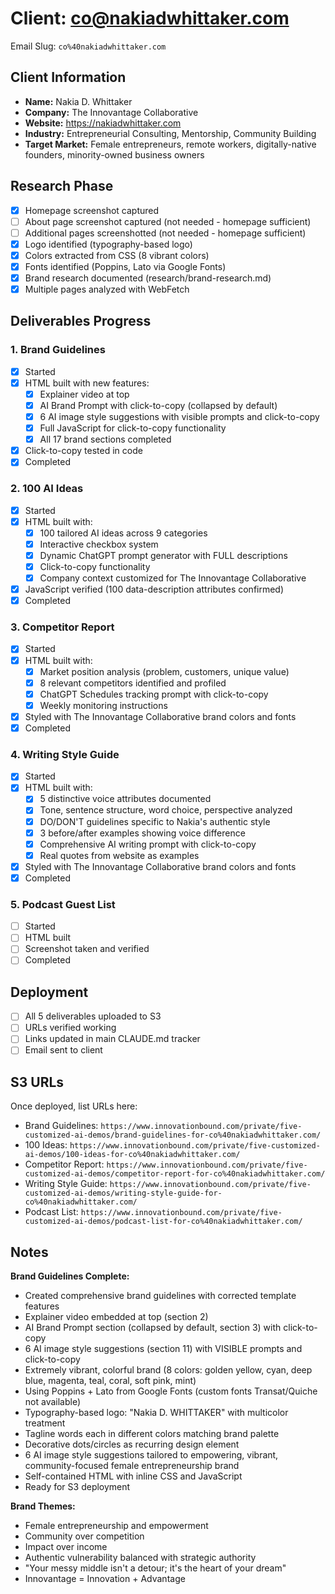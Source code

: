 # Client: co@nakiadwhittaker.com

Email Slug: `co%40nakiadwhittaker.com`

## Client Information

- **Name:** Nakia D. Whittaker
- **Company:** The Innovantage Collaborative
- **Website:** https://nakiadwhittaker.com
- **Industry:** Entrepreneurial Consulting, Mentorship, Community Building
- **Target Market:** Female entrepreneurs, remote workers, digitally-native founders, minority-owned business owners

## Research Phase

- [x] Homepage screenshot captured
- [ ] About page screenshot captured (not needed - homepage sufficient)
- [ ] Additional pages screenshotted (not needed - homepage sufficient)
- [x] Logo identified (typography-based logo)
- [x] Colors extracted from CSS (8 vibrant colors)
- [x] Fonts identified (Poppins, Lato via Google Fonts)
- [x] Brand research documented (research/brand-research.md)
- [x] Multiple pages analyzed with WebFetch

## Deliverables Progress

### 1. Brand Guidelines
- [x] Started
- [x] HTML built with new features:
  - [x] Explainer video at top
  - [x] AI Brand Prompt with click-to-copy (collapsed by default)
  - [x] 6 AI image style suggestions with visible prompts and click-to-copy
  - [x] Full JavaScript for click-to-copy functionality
  - [x] All 17 brand sections completed
- [x] Click-to-copy tested in code
- [x] Completed

### 2. 100 AI Ideas
- [x] Started
- [x] HTML built with:
  - [x] 100 tailored AI ideas across 9 categories
  - [x] Interactive checkbox system
  - [x] Dynamic ChatGPT prompt generator with FULL descriptions
  - [x] Click-to-copy functionality
  - [x] Company context customized for The Innovantage Collaborative
- [x] JavaScript verified (100 data-description attributes confirmed)
- [x] Completed

### 3. Competitor Report
- [x] Started
- [x] HTML built with:
  - [x] Market position analysis (problem, customers, unique value)
  - [x] 8 relevant competitors identified and profiled
  - [x] ChatGPT Schedules tracking prompt with click-to-copy
  - [x] Weekly monitoring instructions
- [x] Styled with The Innovantage Collaborative brand colors and fonts
- [x] Completed

### 4. Writing Style Guide
- [x] Started
- [x] HTML built with:
  - [x] 5 distinctive voice attributes documented
  - [x] Tone, sentence structure, word choice, perspective analyzed
  - [x] DO/DON'T guidelines specific to Nakia's authentic style
  - [x] 3 before/after examples showing voice difference
  - [x] Comprehensive AI writing prompt with click-to-copy
  - [x] Real quotes from website as examples
- [x] Styled with The Innovantage Collaborative brand colors and fonts
- [x] Completed

### 5. Podcast Guest List
- [ ] Started
- [ ] HTML built
- [ ] Screenshot taken and verified
- [ ] Completed

## Deployment

- [ ] All 5 deliverables uploaded to S3
- [ ] URLs verified working
- [ ] Links updated in main CLAUDE.md tracker
- [ ] Email sent to client

## S3 URLs

Once deployed, list URLs here:
- Brand Guidelines: `https://www.innovationbound.com/private/five-customized-ai-demos/brand-guidelines-for-co%40nakiadwhittaker.com/`
- 100 Ideas: `https://www.innovationbound.com/private/five-customized-ai-demos/100-ideas-for-co%40nakiadwhittaker.com/`
- Competitor Report: `https://www.innovationbound.com/private/five-customized-ai-demos/competitor-report-for-co%40nakiadwhittaker.com/`
- Writing Style Guide: `https://www.innovationbound.com/private/five-customized-ai-demos/writing-style-guide-for-co%40nakiadwhittaker.com/`
- Podcast List: `https://www.innovationbound.com/private/five-customized-ai-demos/podcast-list-for-co%40nakiadwhittaker.com/`

## Notes

**Brand Guidelines Complete:**
- Created comprehensive brand guidelines with corrected template features
- Explainer video embedded at top (section 2)
- AI Brand Prompt section (collapsed by default, section 3) with click-to-copy
- 6 AI image style suggestions (section 11) with VISIBLE prompts and click-to-copy
- Extremely vibrant, colorful brand (8 colors: golden yellow, cyan, deep blue, magenta, teal, coral, soft pink, mint)
- Using Poppins + Lato from Google Fonts (custom fonts Transat/Quiche not available)
- Typography-based logo: "Nakia D. WHITTAKER" with multicolor treatment
- Tagline words each in different colors matching brand palette
- Decorative dots/circles as recurring design element
- 6 AI image style suggestions tailored to empowering, vibrant, community-focused female entrepreneurship brand
- Self-contained HTML with inline CSS and JavaScript
- Ready for S3 deployment

**Brand Themes:**
- Female entrepreneurship and empowerment
- Community over competition
- Impact over income
- Authentic vulnerability balanced with strategic authority
- "Your messy middle isn't a detour; it's the heart of your dream"
- Innovantage = Innovation + Advantage
